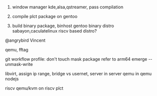 1. window manager kde,alsa,qstreamer, pass compilation
2. compile plct package on gentoo

3. build binary package, binhost
gentoo binary distro sabayon,caculatelinux
riscv based distro?

@angrybird Vincent

qemu,
fftag

git workflow
profile: don't touch mask package
refer to arm64
emerge --unmask-write

libvirt, assign ip range, 
bridge
vs
usernet, server in server
qemu in qemu
nodejs

riscv qemu/kvm on riscv plct
